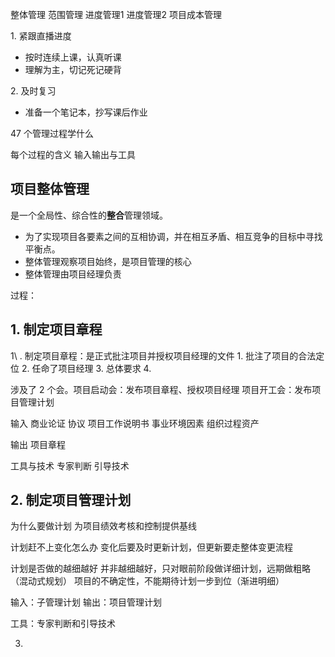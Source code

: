 整体管理
范围管理
进度管理1
进度管理2
项目成本管理

1\. 紧跟直播进度

* 按时连续上课，认真听课
* 理解为主，切记死记硬背

2\. 及时复习

* 准备一个笔记本，抄写课后作业

47 个管理过程学什么

每个过程的含义
输入输出与工具

## 项目整体管理

是一个全局性、综合性的**整合**管理领域。

* 为了实现项目各要素之间的互相协调，并在相互矛盾、相互竞争的目标中寻找平衡点。
* 整体管理观察项目始终，是项目管理的核心
* 整体管理由项目经理负责

过程：

## 1. 制定项目章程

1\ . 制定项目章程：是正式批注项目并授权项目经理的文件  1. 批注了项目的合法定位 2. 任命了项目经理 3. 总体要求 4. 

涉及了 2 个会。项目启动会：发布项目章程、授权项目经理 项目开工会：发布项目管理计划

输入
商业论证
协议
项目工作说明书
事业环境因素
组织过程资产

输出
项目章程

工具与技术
专家判断
引导技术

## 2. 制定项目管理计划

为什么要做计划
为项目绩效考核和控制提供基线

计划赶不上变化怎么办
变化后要及时更新计划，但更新要走整体变更流程

计划是否做的越细越好
并非越细越好，只对眼前阶段做详细计划，远期做粗略（混动式规划）
项目的不确定性，不能期待计划一步到位（渐进明细）

输入：子管理计划
输出：项目管理计划

工具：专家判断和引导技术


3. 
